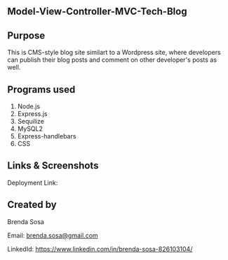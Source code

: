 ## Model-View-Controller-MVC-Tech-Blog

## Purpose

This is CMS-style blog site similart to a Wordpress site, where developers can publish their blog posts and comment on other developer's posts as well.
## Programs used

1. Node.js
2. Express.js
3. Sequilize
5. MySQL2
6. Express-handlebars
7. CSS

## Links & Screenshots

Deployment Link:



## Created by

Brenda Sosa

Email: brenda.sosa@gmail.com

LinkedId: https://www.linkedin.com/in/brenda-sosa-826103104/